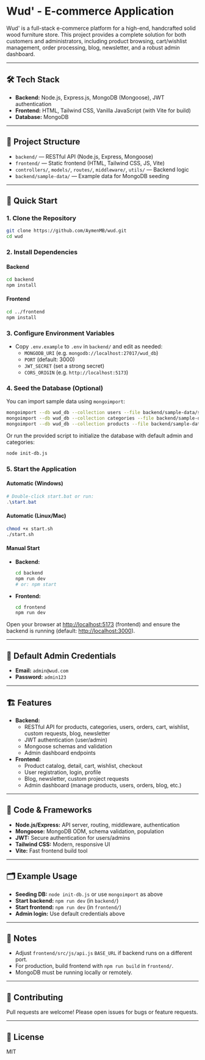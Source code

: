 # Wud' - E-commerce Application

Wud' is a full-stack e-commerce platform for a high-end, handcrafted solid wood furniture store. This project provides a complete solution for both customers and administrators, including product browsing, cart/wishlist management, order processing, blog, newsletter, and a robust admin dashboard.

---

## 🛠️ Tech Stack

- **Backend:** Node.js, Express.js, MongoDB (Mongoose), JWT authentication
- **Frontend:** HTML, Tailwind CSS, Vanilla JavaScript (with Vite for build)
- **Database:** MongoDB

---

## 📁 Project Structure

- `backend/` — RESTful API (Node.js, Express, Mongoose)
- `frontend/` — Static frontend (HTML, Tailwind CSS, JS, Vite)
- `controllers/`, `models/`, `routes/`, `middleware/`, `utils/` — Backend logic
- `backend/sample-data/` — Example data for MongoDB seeding

---

## 🚀 Quick Start

### 1. Clone the Repository

```bash
git clone https://github.com/AymenMB/wud.git
cd wud
```

### 2. Install Dependencies

#### Backend

```bash
cd backend
npm install
```

#### Frontend

```bash
cd ../frontend
npm install
```

### 3. Configure Environment Variables

- Copy `.env.example` to `.env` in `backend/` and edit as needed:
  - `MONGODB_URI` (e.g. `mongodb://localhost:27017/wud_db`)
  - `PORT` (default: 3000)
  - `JWT_SECRET` (set a strong secret)
  - `CORS_ORIGIN` (e.g. `http://localhost:5173`)

### 4. Seed the Database (Optional)

You can import sample data using `mongoimport`:

```bash
mongoimport --db wud_db --collection users --file backend/sample-data/sample.users.json --jsonArray
mongoimport --db wud_db --collection categories --file backend/sample-data/sample.categories.json --jsonArray
mongoimport --db wud_db --collection products --file backend/sample-data/sample.products.json --jsonArray
```

Or run the provided script to initialize the database with default admin and categories:

```bash
node init-db.js
```

### 5. Start the Application

#### Automatic (Windows)

```powershell
# Double-click start.bat or run:
.\start.bat
```

#### Automatic (Linux/Mac)

```bash
chmod +x start.sh
./start.sh
```

#### Manual Start

- **Backend:**
  ```bash
  cd backend
  npm run dev
  # or: npm start
  ```
- **Frontend:**
  ```bash
  cd frontend
  npm run dev
  ```

Open your browser at [http://localhost:5173](http://localhost:5173) (frontend) and ensure the backend is running (default: [http://localhost:3000](http://localhost:3000)).

---

## 🔑 Default Admin Credentials

- **Email:** `admin@wud.com`
- **Password:** `admin123`

---

## 🏗️ Features

- **Backend:**
  - RESTful API for products, categories, users, orders, cart, wishlist, custom requests, blog, newsletter
  - JWT authentication (user/admin)
  - Mongoose schemas and validation
  - Admin dashboard endpoints
- **Frontend:**
  - Product catalog, detail, cart, wishlist, checkout
  - User registration, login, profile
  - Blog, newsletter, custom project requests
  - Admin dashboard (manage products, users, orders, blog, etc.)

---

## 🧩 Code & Frameworks

- **Node.js/Express:** API server, routing, middleware, authentication
- **Mongoose:** MongoDB ODM, schema validation, population
- **JWT:** Secure authentication for users/admins
- **Tailwind CSS:** Modern, responsive UI
- **Vite:** Fast frontend build tool

---

## 🗂️ Example Usage

- **Seeding DB:** `node init-db.js` or use `mongoimport` as above
- **Start backend:** `npm run dev` (in `backend/`)
- **Start frontend:** `npm run dev` (in `frontend/`)
- **Admin login:** Use default credentials above

---

## 📝 Notes

- Adjust `frontend/src/js/api.js` `BASE_URL` if backend runs on a different port.
- For production, build frontend with `npm run build` in `frontend/`.
- MongoDB must be running locally or remotely.

---

## 🤝 Contributing

Pull requests are welcome! Please open issues for bugs or feature requests.

---

## 📄 License

MIT
